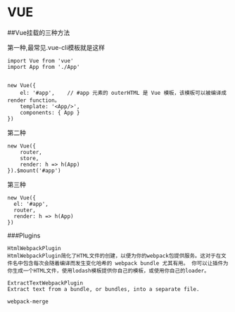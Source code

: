 # VUE


##Vue挂载的三种方法

第一种,最常见.vue-cli模板就是这样

```
import Vue from 'vue'
import App from './App'
 

new Vue({
	el: '#app',    // #app 元素的 outerHTML 是 Vue 模板，该模板可以被编译成 render function。
	template: '<App/>',
	components: { App }
})
```

第二种

```
new Vue({
	router,
	store,
	render: h => h(App)
}).$mount('#app')
```
 

第三种

```
new Vue({
  el: '#app', 
  router,
  render: h => h(App)
})
```

###Plugins


```
HtmlWebpackPlugin
HtmlWebpackPlugin简化了HTML文件的创建，以便为你的webpack包提供服务。这对于在文件名中包含每次会随着编译而发生变化哈希的 webpack bundle 尤其有用。 你可以让插件为你生成一个HTML文件，使用lodash模板提供你自己的模板，或使用你自己的loader。

ExtractTextWebpackPlugin
Extract text from a bundle, or bundles, into a separate file.

webpack-merge

```
